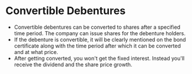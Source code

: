 # Convertible Debentures

- Convertible debentures can be converted to shares after a specified time period. The company can issue shares for the debenture holders.
- If the debenture is convertible, it will be clearly mentioned on the bond certificate along with the time period after which it can be converted and at what price.
- After getting converted, you won't get the fixed interest. Instead you'll receive the dividend and the share price growth.

